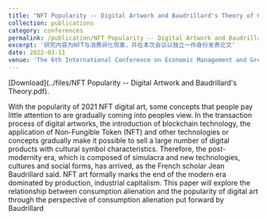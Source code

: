 ```yaml
---
title: "NFT Popularity -- Digital Artwork and Baudrillard's Theory of Consumption Alienation"
collection: publications
category: conferences
permalink: /publication/NFT Popularity -- Digital Artwork and Baudrillard's Theory of Consumption Alienation
excerpt: '研究内容为NFT与消费异化现象，并在本次会议以独立一作身份发表论文'
date: 2022-03-11
venue: 'The 6th International Conference on Economic Management and Green Development'
---
```


[Download](../files/NFT Popularity -- Digital Artwork and Baudrillard's Theory.pdf).

With the popularity of 2021 NFT digital art, some concepts that people pay little attention to are gradually coming into peoples view. In the transaction process of digital artworks, the introduction of blockchain technology, the application of Non-Fungible Token (NFT) and other technologies or concepts gradually make it possible to sell a large number of digital products with cultural symbol characteristics. Therefore, the post-modernity era, which is composed of simulacra and new technologies, cultures and social forms, has arrived, as the French scholar Jean Baudrillard said. NFT art formally marks the end of the modern era dominated by production, industrial capitalism. This paper will explore the relationship between consumption alienation and the popularity of digital art through the perspective of consumption alienation put forward by Baudrillard